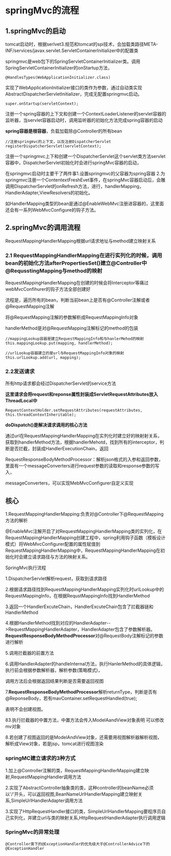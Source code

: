 # springMvc的流程

## 1.springMvc的启动

tomcat启动时，根据serlvet3.规范和tomcat的spi技术，会加载类路径META-INF/services/javax.servlet.ServletContainerInitializer中的配置类

springmvc是web包下的SpringServletContainerInitializer类。调用SpringServletContainerInitializer的onStartup方法，

```
@HandlesTypes(WebApplicationInitializer.class)
```

实现了WebApplicationInitializer接口的类作为参数，通过自动类实现AbstractDispatcherServletInitializer，完成无配置springmvc启动。

```
super.onStartup(servletContext);
```

注册一个spring容器的上下文和创建一个ContextLoaderListener的servlet容器的监听器，当servlet容器启动时，调用监听器的初始化方法完成spring容器的启动

**spring容器是根容器**，负载加载除@Controller的所有bean

```
//注册springmvc的上下文，以及注册DispatcherServlet
registerDispatcherServlet(servletContext);
```

注册一个springmvc上下和创建一个DispatcherServlet这个servlet类方法servlet容器中，DispatcherServlet初始化时会进行springMvc容器的启动，

在springmvc启动时主要干了两件事1.设置springmvc的父容器为spring容器 2.为springmvc注册一个ContentextFreshEvet事件，在springMvc容器启动后，会雕调用DispatcherServlet的onRefresh方法，进行，handlerMapping，HandlerAdapter,ViewResolvers的初始化。

如HandlerMapping类型的bean是通过@EnableWebMvc注册进容器的，这里面还会有一系列WebMvcConfigure的钩子方法。

## 2.springMvc的调用流程

 RequestMappingHandlerMapping根据url请求地址与method建立映射关系

### 2.1 RequestMappingHandlerMapping在进行实列化的时候，调用bean的初始化方法afterPropertiesSet()建立@Controller中@RequsstingMapping与method的映射

RequestMappingHandlerMapping在创建的时候会将Interceptor等痛过webMvcConfihurer的钩子方法全部创建好

流程是，遍历所有的bean，判断当前bean上是否有@Controller注解或者@RequestMapping注解

将@RequestMapping注解的参数解析成RequestMappingInfo对象

handlerMethod是对@RequestMapping注解标记的method的包装

```
//mappingLookup容器是建立RequestMappingInfo和与hanlerMehod的映射
this.mappingLookup.put(mapping, handlerMethod);
```

```
//urlLookup容器建立的是url与RequestMappingInfo对象的映射
this.urlLookup.add(url, mapping);
```

### 2.2发送请求

所有http请求都会经过DispatcherServlet的service方法

**这里请求会将request和reponse属性封装成ServletRequestAttributes放入ThreadLocal中**

```
RequestContextHolder.setRequestAttributes(requestAttributes, this.threadContextInheritable);
```

**doDispatch()是解决请求调用的核心方法**

通过url在RequestMappingHandlerMapping在实列化时建立好的映射射关系，获取到handlerMethod方法，根据handlerMehotd，找到所有的interceptor，判断是否拦截，封装成HandlerExecutionChain，返回





RequestResponseBodyMethodProcessor：解析json格式的入参和返回参数，里面有一个messageConverters进行request参数的读取和response参数的写入，

messageConverters，可以实现MebMvcConfigurer自定义实现

## 核心

1.RequestMappingHandlerMapping:负责对@Controller下@RequestMapping方法的解析

@EnableMvc注解开启了对RequestMappingHandlerMapping类的实列化，在RequestMappingHandlerMapping创建工程中，spring利用钩子函数（模板设计模式）将WebMvcConfigurer配置的属性赋值到RequestMappingHandlerMapping中，RequestMappingHandlerMapping在初始化时会建立请求路径与方法的映射关系。

SpringMvc执行流程

1.DispatcherServlet解析request，获取到请求路径

2.根据请求路径找到RequestMappingHandlerMapping实列化时urlLookup中的RequestMappingInfo，在根据RequstMappingInfo找到HandlerMethod

3.返回一个HandlerExcuteChain，HandlerExcuteChain包含了拦截器链和HandlerMethod

4.根据HandlerMethod找到对应的HandlerAdapter-->RequestMappingHandlerAdapter，HandlerAdapter包含了参数解析器。**RequestResponseBodyMethodProcessor**对@RequestBody注解标记的参数进行解析

5.调用拦截器的前置方法

6.调用HandlerAdapter的handleInternal方法，执行HanlerMethod的具体逻辑，执行前会根据参数解析器，解析参数(策略模式)，

调用方法后会根据返回结果判断是否需要返回视图

7.**RequestResponseBodyMethodProcessor**解析returnType，判断是否有@ReponseBody，若有mavContainer.setRequestHandled(true);

表明不会创建视图。

83.执行拦截器的中置方法，中置方法会传入ModelAandView对象表明 可以修改mv对象

8.若创建了视图返回的是ModelAndView对象，还需要用视图解析器解析视图，解析成View对象，若是jsp，tomcat进行视图渲染











### springMC建立请求的3种方式

1.加上@Controller注解的类，RequestMappingHandlerMapping建立映射,RequestMappingHandler调用方法

2.实现了AbstractController抽象类的类，这种controller的beanName必须以'/'开头，可以返回视图,BeanNameUrlHandlerMapping建立映射关系,SimpleUrlHandlerAdapter调用方法

3.实现了HttpRequestHandler接口的类，SimpleUrlHandlerMapping要程序员自己实列化，并建立url与类的映射关系,HttpRequestHandlerAdapter执行调用逻辑





### SpringMvc的异常处理

```
@Controller类下的@ExceptionHandler的优先级大于@ControllerAdvice下的@ExceptionHandler
```